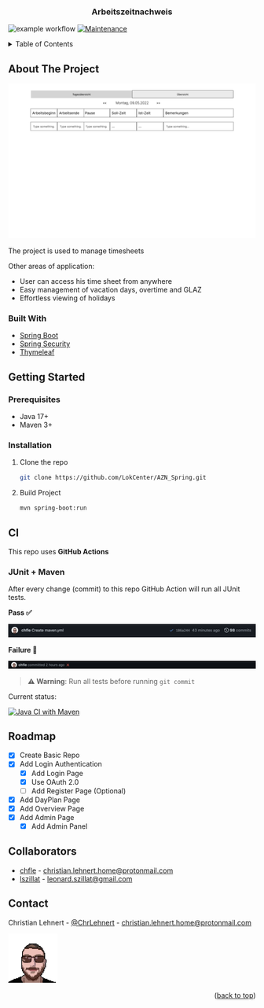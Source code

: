 <div align="center">
<h3 align="center">Arbeitszeitnachweis</h3>
 
</div>

![example workflow](https://github.com/LokCenter/AZN_Spring_WebClient/actions/workflows/maven.yml/badge.svg)
[![Maintenance](https://img.shields.io/badge/Maintained%3F-yes-green.svg)](https://github.com/LokCenter/AZN_Spring_WebClient/graphs/commit-activity)

<!-- TABLE OF CONTENTS  -->
<details>
  <summary>Table of Contents</summary>
  <ol>
    <li>
      <a href="#about-the-project">About The Project</a>
      <ul>
        <li><a href="#built-with">Built With</a></li>
      </ul>
    </li>
    <li>
      <a href="#getting-started">Getting Started</a>
      <ul>
        <li><a href="#prerequisites">Prerequisites</a></li>
        <li><a href="#installation">Installation</a></li>
      </ul>
    </li>
    <li><a href="#ci">CI</a></li>
    <li><a href="#roadmap">Roadmap</a></li>
    <li><a href="#collaborators">Collaborators</a></li>
    <li><a href="#contact">Contact</a></li>
  </ol>
</details>


<!-- ABOUT THE PROJECT -->
## About The Project

<img src="readme/proj_img.png" alt="project image">

The project is used to manage timesheets

Other areas of application:

* User can access his time sheet from anywhere
* Easy management of vacation days, overtime and GLAZ
* Effortless viewing of holidays

### Built With

* [Spring Boot](https://spring.io/projects/spring-boot)
* [Spring Security](https://spring.io/projects/spring-security)
* [Thymeleaf](https://www.thymeleaf.org/)

<!-- GETTING STARTED -->
## Getting Started

### Prerequisites

* Java 17+
* Maven 3+

### Installation


1. Clone the repo
   ```sh
   git clone https://github.com/LokCenter/AZN_Spring.git
   ```
2. Build Project
   ```sh
   mvn spring-boot:run
   ```
## CI

This repo uses **GitHub Actions** 

### JUnit + Maven

After every change (commit) to this repo GitHub Action will run all JUnit tests. 

**Pass ✅**

<img src="readme/pass_commit.png">

**Failure 🚫**

<img src="readme/failure.png">


> **⚠️ Warning**: Run all tests before running `git commit`


Current status:

[![Java CI with Maven](https://github.com/LokCenter/AZN_Spring_WebClient/actions/workflows/maven.yml/badge.svg)](https://github.com/LokCenter/AZN_Spring_WebClient/actions/workflows/maven.yml)
<!-- ROADMAP -->
## Roadmap

- [X] Create Basic Repo
- [X] Add Login Authentication 
  - [X] Add Login Page
  - [X] Use OAuth 2.0
  - [ ] Add Register Page (Optional)
- [X] Add DayPlan Page
- [X] Add Overview Page
- [X] Add Admin Page
  - [X] Add Admin Panel

## Collaborators
<ul>
  <li><a href="https://github.com/chfle">chfle</a> - <a href="mailto:christian.lehnert.home@protonmail.com">christian.lehnert.home@protonmail.com</a></li> 
  <li><a href="https://github.com/lszillat">lszillat</a> - <a href="mailto:leonard.szillat@gmail.com">leonard.szillat@gmail.com</a></li>
</ul>

<!-- CONTACT -->
## Contact

Christian Lehnert - [@ChrLehnert](https://twitter.com/ChrLehnert) - <a href="mailto:christian.lehnert.home@protonmail.com">christian.lehnert.home@protonmail.com</a>

<img width="100" src="readme/profile_chle.jpg">

<p align="right">(<a href="#top">back to top</a>)</p>
